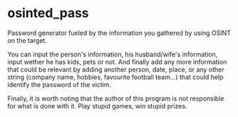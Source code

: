 # osinted_pass
Password generator fueled by the information you gathered by using OSINT on the target.

You can input the person's information, his husband/wife's information, input wether he has kids, pets or not. And finally add any more information that could be relevant by adding another person, date, place, or any other string (company name, hobbies, favourite football team...) that could help identify the password of the victim.

Finally, it is worth noting that the author of this program is not responsible for what is done with it. Play stupid games, win stupid prizes.
